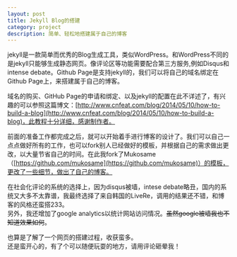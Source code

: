 ```yaml
---
layout: post
title: Jekyll Blog的搭建
category: project
description: 简单、轻松地搭建属于自己的博客
---
```

jekyll是一款简单而优秀的Blog生成工具，类似WordPress。和WordPress不同的是jekyll只能够生成静态网页。像评论区等功能需要配合第三方服务,例如Disqus和intense debate。Github Page是支持jekyll的，我们可以将自己的域名绑定在Github Page上，来搭建属于自己的博客。  

域名的购买、GitHub Page的申请和绑定、以及jekyll的配置在此不详述了，有兴趣的可以参照这篇博文：[http://www.cnfeat.com/blog/2014/05/10/how-to-build-a-blog](http://www.cnfeat.com/blog/2014/05/10/how-to-build-a-blog)，此教程十分详细，感谢制作者。  

前面的准备工作都完成之后，就可以开始着手进行博客的设计了。我们可以自己一点点做好所有的工作，也可以fork别人已经做好的模板，并根据自己的需求做出更改，以大量节省自己的时间。在此我fork了Mukosame（[https://github.com/mukosame](https://github.com/mukosame)）的模板，更改了一些细节，做出了自己的博客。  

在社会化评论的系统的选择上，因为disqus被墙，intese debate略丑，国内的系统又大多不太靠谱，我最终选择了来自韩国的LiveRe，调用的结果还不错，和博客的风格还蛮搭233。  
另外，我还增加了google analytics以统计网站访问情况。~~虽然google被墙我也不知道效果如何~~。  

也算是了解了一个网页的搭建过程，收获蛮多。  
还是蛮开心的，有了个可以随便玩耍的地方，请用评论砸晕我！